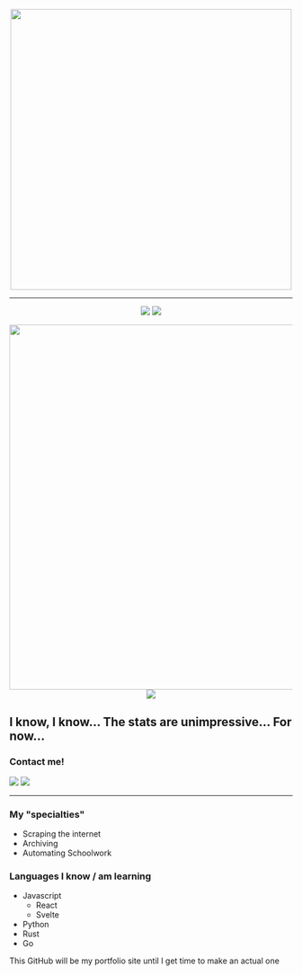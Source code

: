 <p align="center">
  <img width="500" src="https://user-images.githubusercontent.com/48573618/192045574-03a64bbb-9c28-40c5-9860-4fd8edfce8f1.svg" />
</p>

___

<p align="center">
  <img src="https://github-readme-stats.vercel.app/api?username=JDipi&theme=chartreuse-dark&show_icons=true&include_all_commits=yes&count_private=yes&hide_border=true" />  <img src="https://github-readme-streak-stats.herokuapp.com/?user=JDipi&theme=chartreuse-dark&hide_border=true&include_all_commits=true&count_private=true" />
</p>

<p align="center">
  <img width="650" src="https://github-profile-summary-cards.vercel.app/api/cards/profile-details?username=JDipi&theme=github_dark" />
  <img src="http://github-profile-summary-cards.vercel.app/api/cards/most-commit-language?username=JDipi&theme=github_dark" />
</p>

## I know, I know... The stats are unimpressive... For now...

### Contact me! 
<a href="http://discord.com/login"><img src="https://img.shields.io/badge/Discord-__John%231218-purple?style=flat-square" /></a> <a href="mailto:jonathanmdipinto@gmail.com"><img src="https://img.shields.io/badge/Email-jonathanmdipinto%40gmail.com-lightgrey?style=flat-square" /></a>
___
### My "specialties"
  - Scraping the internet
  - Archiving
  - Automating Schoolwork

### Languages I know / am learning
  - Javascript
    - React
    - Svelte
  - Python
  - Rust
  - Go

This GitHub will be my portfolio site until I get time to make an actual one
